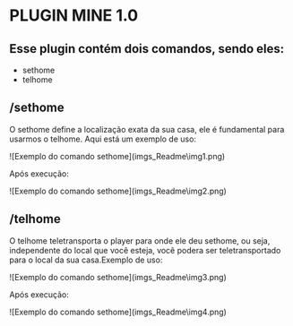 # PLUGIN MINE 1.0
## Esse plugin contém dois comandos, sendo eles:
* sethome
* telhome

## /sethome
<p>O sethome define a localização exata da sua casa, ele é fundamental para usarmos o telhome. Aqui está um exemplo de uso: </p>
![Exemplo do comando sethome](imgs_Readme\img1.png)
<p>Após execução: </p>
![Exemplo do comando sethome](imgs_Readme\img2.png)

## /telhome
<p>O telhome teletransporta o player para onde ele deu sethome, ou seja, independente do local que você esteja, você podera ser teletransportado para o local da sua casa.Exemplo de uso: </p>
![Exemplo do comando sethome](imgs_Readme\img3.png)
<p>Após execução: </p>
![Exemplo do comando sethome](imgs_Readme\img4.png)